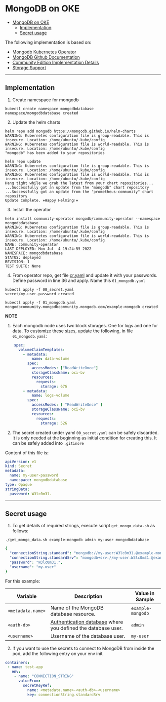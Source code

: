 # MongoDB on OKE

- [MongoDB on OKE](#mongodb-on-oke)
  - [Implementation](#implementation)
  - [Secret usage](#secret-usage)


The following implementation is based on: 

- [Mongodb Kubernetes Operator](https://www.mongodb.com/docs/kubernetes-operator/master/tutorial/install-k8s-operator/)
- [MongoDB Github Documentation](https://github.com/mongodb/mongodb-kubernetes-operator/blob/master/README.md)
- [Community Edition Implementation Details](https://github.com/mongodb/mongodb-kubernetes-operator/blob/master/docs/deploy-configure.md)
- [Storage Support](https://github.com/mongodb/mongodb-kubernetes-operator/issues/961)


---

## Implementation

1. Create namespace for mongodb

```shell
kubectl create namespace mongodbdatabase
namespace/mongodbdatabase created
```

2. Update the helm charts

```shell
helm repo add mongodb https://mongodb.github.io/helm-charts
WARNING: Kubernetes configuration file is group-readable. This is insecure. Location: /home/ubuntu/.kube/config
WARNING: Kubernetes configuration file is world-readable. This is insecure. Location: /home/ubuntu/.kube/config
"mongodb" has been added to your repositories

helm repo update
WARNING: Kubernetes configuration file is group-readable. This is insecure. Location: /home/ubuntu/.kube/config
WARNING: Kubernetes configuration file is world-readable. This is insecure. Location: /home/ubuntu/.kube/config
Hang tight while we grab the latest from your chart repositories...
...Successfully got an update from the "mongodb" chart repository
...Successfully got an update from the "prometheus-community" chart repository
Update Complete. ⎈Happy Helming!⎈
```

3. Install the operator

```shell
helm install community-operator mongodb/community-operator --namespace mongodbdatabase
WARNING: Kubernetes configuration file is group-readable. This is insecure. Location: /home/ubuntu/.kube/config
WARNING: Kubernetes configuration file is world-readable. This is insecure. Location: /home/ubuntu/.kube/config
NAME: community-operator
LAST DEPLOYED: Mon Jul  4 19:24:55 2022
NAMESPACE: mongodbdatabase
STATUS: deployed
REVISION: 1
TEST SUITE: None
```

4. From operator repo, get file [cr.yaml](https://github.com/mongodb/mongodb-kubernetes-operator/blob/master/config/samples/mongodb.com_v1_mongodbcommunity_cr.yaml) and update it with your passwords. Define password in line 36 and apply. Name this `01_mongodb.yaml`

```shell
kubectl apply -f 00_secret.yaml
secret/my-user-password created

kubectl apply -f 01_mongodb.yaml 
mongodbcommunity.mongodbcommunity.mongodb.com/example-mongodb created

```

**NOTE**

1. Each mongodb node uses two block storages. One for logs and one for data. To customize these sizes, update the following, in file `01_mongodb.yaml`: 

```yaml
    spec:
      volumeClaimTemplates:
        - metadata:
            name: data-volume
          spec:
            accessModes: ["ReadWriteOnce"]
            storageClassName: oci-bv
            resources:
              requests:
                storage: 67G
        - metadata:
            name: logs-volume
          spec:
            accessModes: [ "ReadWriteOnce" ]
            storageClassName: oci-bv
            resources:
              requests:
                storage: 52G  
```
2. The secret created under yaml `00_secret.yaml` can be safely discarded. It is only needed at the beginning as initial condition for creating this. It can be safely added into `.gitinore` 

Content of this file is: 

```yaml
apiVersion: v1
kind: Secret
metadata:
  name: my-user-password
  namespace: mongodbdatabase
type: Opaque
stringData:
  password: W3lc0m31.
```

---

## Secret usage

1. To get details of required strings, execute script `get_mongo_data.sh` as follows: 


`./get_mongo_data.sh example-mongodb admin my-user mongodbdatabase`

```yaml
{
  "connectionString.standard": "mongodb://my-user:W3lc0m31.@example-mongodb-0.example-mongodb-svc.mongodbdatabase.svc.cluster.local:27017,example-mongodb-1.example-mongodb-svc.mongodbdatabase.svc.cluster.local:27017,example-mongodb-2.example-mongodb-svc.mongodbdatabase.svc.cluster.local:27017/admin?replicaSet=example-mongodb&ssl=false",
  "connectionString.standardSrv": "mongodb+srv://my-user:W3lc0m31.@example-mongodb-svc.mongodbdatabase.svc.cluster.local/admin?replicaSet=example-mongodb&ssl=false",
  "password": "W3lc0m31.",
  "username": "my-user"
}
```

For this example: 

 | Variable | Description | Value in Sample |
   |----|----|----|
   | `<metadata.name>` | Name of the MongoDB database resource. | `example-mongodb` |
   | `<auth-db>` | [Authentication database](https://www.mongodb.com/docs/manual/core/security-users/#std-label-user-authentication-database) where you defined the database user. | `admin` |
   | `<username>` | Username of the database user. | `my-user` |


2. If you want to use the secrets to connect to MongoDB from inside the pod, add the following entry on your env init

```yaml
containers:
 - name: test-app
   env:
    - name: "CONNECTION_STRING"
      valueFrom:
        secretKeyRef:
          name: <metadata.name>-<auth-db>-<username>
          key: connectionString.standardSrv
```
